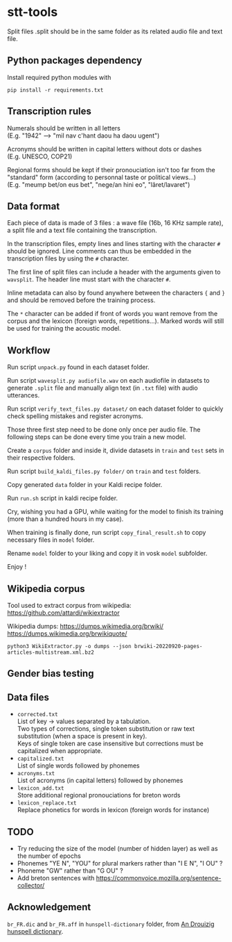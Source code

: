 # stt-tools

Split files .split should be in the same folder as its related audio file and text file.


## Python packages dependency

Install required python modules with
```
pip install -r requirements.txt
```

## Transcription rules

Numerals should be written in all letters \
(E.g. "1942" --> "mil nav c'hant daou ha daou ugent")

Acronyms should be written in capital letters without dots or dashes \
(E.g. UNESCO, COP21)

Regional forms should be kept if their pronouciation isn't too far from the "standard" form (according to personnal taste or political views...) \
(E.g. "meump bet/on eus bet", "nege/an hini eo", "lâret/lavaret")


## Data format

Each piece of data is made of 3 files : a wave file (16b, 16 KHz sample rate), a split file and a text file containing the transcription.

In the transcription files, empty lines and lines starting with the character `#` should be ignored. Line comments can thus be embedded in the transcription files by using the `#` character.

The first line of split files can include a header with the arguments given to `wavsplit`. The header line must start with the character `#`.

Inline metadata can also by found anywhere between the characters `{` and `}` and should be removed before the training process.

The `*` character can be added if front of words you want remove from the corpus and the lexicon (foreign words, repetitions...). Marked words will still be used for training the acoustic model.
 
## Workflow

Run script `unpack.py` found in each dataset folder.

Run script `wavesplit.py audiofile.wav` on each audiofile in datasets to generate `.split` file and manually align text (in `.txt` file) with audio utterances.

Run script `verify_text_files.py dataset/` on each dataset folder to quickly check spelling mistakes and register acronyms.

Those three first step need to be done only once per audio file. The following steps can be done every time you train a new model.

Create a `corpus` folder and inside it, divide datasets in `train` and `test` sets in their respective folders.

Run script `build_kaldi_files.py folder/` on `train` and `test` folders.

Copy generated `data` folder in your Kaldi recipe folder.

Run `run.sh` script in kaldi recipe folder.

Cry, wishing you had a GPU, while waiting for the model to finish its training (more than a hundred hours in my case).

When training is finally done, run script `copy_final_result.sh` to copy necessary files in `model` folder.

Rename `model` folder to your liking and copy it in vosk `model` subfolder.

Enjoy !

## Wikipedia corpus

Tool used to extract corpus from wikipedia:
https://github.com/attardi/wikiextractor

Wikipedia dumps:
https://dumps.wikimedia.org/brwiki/
https://dumps.wikimedia.org/brwikiquote/

```
python3 WikiExtractor.py -o dumps --json brwiki-20220920-pages-articles-multistream.xml.bz2
```

## Gender bias testing


## Data files
 * ``corrected.txt`` \
    List of key -> values separated by a tabulation.\
    Two types of corrections, single token substitution or raw text substitution (when a space is present in key).\
    Keys of single token are case insensitive but corrections must be capitalized when appropriate.
 * ``capitalized.txt``\
    List of single words followed by phonemes
 * ``acronyms.txt``\
    List of acronyms (in capital letters) followed by phonemes
 * ``lexicon_add.txt``\
    Store additional regional pronouciations for breton words
 * ``lexicon_replace.txt``\
    Replace phonetics for words in lexicon (foreign words for instance)

## TODO
 * Try reducing the size of the model (number of hidden layer) as well as the number of epochs
 * Phonemes "YE N", "YOU" for plural markers rather than "I E N", "I OU" ?
 * Phoneme "GW" rather than "G OU" ?
 * Add breton sentences with https://commonvoice.mozilla.org/sentence-collector/

## Acknowledgement

``br_FR.dic`` and ``br_FR.aff`` in ``hunspell-dictionary`` folder, from [An Drouizig](http://www.drouizig.org/index.php/br/) [hunspell dictionary](https://github.com/Drouizig/hunspell-br).
